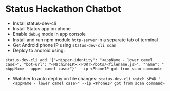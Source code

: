 # Status Hackathon Chatbot

* Install status-dev-cli
* Install Status app on phone
* Enable `debug` mode in app console
* Install and run npm module `http-server` in a separate tab of terminal
* Get Android phone IP using `status-dev-cli scan`
* Deploy to android using:
```console
status-dev-cli add '{"whisper-identity": "<appName - lower camel case>", "bot-url": "<MachineIP>:<PORT>/bots/<filename.js>", "name": "<AppName - upper camel case>"}' --ip <PhoneIP got from scan command>
```
* Watcher to auto deploy on file changes: `status-dev-cli watch $PWD "<appName - lower camel case>" --ip <PhoneIP got from scan command>`